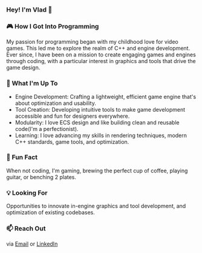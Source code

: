 ### Hey! I'm Vlad 👋


### 🎮 How I Got Into Programming

My passion for programming began with my childhood love for video games. This led me to explore the realm of C++ and engine development. Ever since, I have been on a mission to create engaging games and engines through coding, with a particular interest in graphics and tools that drive the game design.

### 🚀 What I'm Up To

* Engine Development: Crafting a lightweight, efficient game engine that's about optimization and usability.
* Tool Creation: Developing intuitive tools to make game development accessible and fun for designers everywhere.
* Modularity: I love ECS design and like building clean and reusable code(I'm a perfectionist).
* Learning: I love advancing my skills in rendering techniques, modern C++ standards, game tools, and optimization.

### 🎉 Fun Fact
When not coding, I'm gaming, brewing the perfect cup of coffee, playing guitar, or benching 2 plates.
  
### 💡 Looking For
Opportunities to innovate in-engine graphics and tool development, and optimization of existing codebases.


### 📫 Reach Out
via [Email](antoniuk0372@gmail.com) or [LinkedIn](https://www.linkedin.com/in/antoniukoff/)
